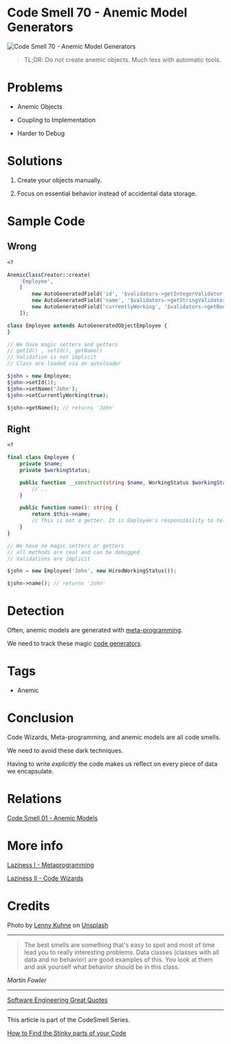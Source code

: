 # Code Smell 70 - Anemic Model Generators

![Code Smell 70 - Anemic Model Generators](Code%20Smell%2070%20-%20Anemic%20Model%20Generators.jpg)

> TL;DR: Do not create anemic objects. Much less with automatic tools.

# Problems

- Anemic Objects

- Coupling to Implementation

- Harder to Debug

# Solutions

1. Create your objects manually.

2. Focus on essential behavior instead of accidental data storage.

# Sample Code

## Wrong

[//]: # (https://gist.github.com/mcsee/f930ccb9f2a14798aea9c6b96977b391)

[Gist Url]: # (https://gist.github.com/mcsee/f930ccb9f2a14798aea9c6b96977b391)
```php
<?

AnemicClassCreator::create(
    'Employee',
    [
        new AutoGeneratedField('id', '$validators->getIntegerValidator()'),
        new AutoGeneratedField('name', '$validators->getStringValidator()'),
        new AutoGeneratedField('currentlyWorking', '$validators->getBooleanValidator()')
    ]);

class Employee extends AutoGeneratedObjectEmployee {
}

// We have magic setters and getters
// getId() , setId(), getName()
// Validation is not implicit
// Class are loaded via an autoloader

$john = new Employee;
$john->setId(1);
$john->setName('John');
$john->setCurrentlyWorking(true);

$john->getName(); // returns 'John'
```

## Right

[//]: # (https://gist.github.com/mcsee/366d7d78b0952ac088125f75c2bc4035)

[Gist Url]: # (https://gist.github.com/mcsee/366d7d78b0952ac088125f75c2bc4035)
```php
<?

final class Employee {
    private $name;
    private $workingStatus;

    public function __construct(string $name, WorkingStatus $workingStatus) {
        // ..
    }

    public function name(): string {
        return $this->name;
        // This is not a getter. It is Employee's responsibility to tell us her/his name
    }
}

// We have no magic setters or getters
// all methods are real and can be debugged
// Validations are implicit

$john = new Employee('John', new HiredWorkingStatus());

$john->name(); // returns 'John'
```

# Detection

Often, anemic models are generated with [meta-programming](https://github.com/mcsee/Software-Design-Articles/tree/main/Articles/Theory/Laziness%20I%20-%20Metaprogramming/readme.md). 

We need to track these magic [code generators](https://github.com/mcsee/Software-Design-Articles/tree/main/Articles/Theory/Laziness%20II%20-%20Code%20Wizards/readme.md).

# Tags

- Anemic

# Conclusion

Code Wizards, Meta-programming, and anemic models are all code smells.

We need to avoid these dark techniques.

Having to write *explicitly* the code makes us reflect on every piece of data we encapsulate.

# Relations

[Code Smell 01 - Anemic Models](https://github.com/mcsee/Software-Design-Articles/tree/main/Articles/Code%20Smells/Code%20Smell%20%2001%20-%20Anemic%20Models/readme.md)

# More info

[Laziness I - Metaprogramming](https://github.com/mcsee/Software-Design-Articles/tree/main/Articles/Theory/Laziness%20I%20-%20Metaprogramming/readme.md)

[Laziness II - Code Wizards](https://github.com/mcsee/Software-Design-Articles/tree/main/Articles/Theory/Laziness%20II%20-%20Code%20Wizards/readme.md)

# Credits

Photo by [Lenny Kuhne](https://unsplash.com/@lennykuhne) on [Unsplash](https://unsplash.com/s/photos/factory)
  
* * *

> The best smells are something that's easy to spot and most of time lead you to really interesting problems. Data classes (classes with all data and no behavior) are good examples of this. You look at them and ask yourself what behavior should be in this class.

_Martin Fowler_
 
* * *
 
[Software Engineering Great Quotes](https://github.com/mcsee/Software-Design-Articles/tree/main/Articles/Quotes/Software%20Engineering%20Great%20Quotes/readme.md)

* * *

This article is part of the CodeSmell Series.

[How to Find the Stinky parts of your Code](https://github.com/mcsee/Software-Design-Articles/tree/main/Articles/Code%20Smells/How%20to%20Find%20the%20Stinky%20parts%20of%20your%20Code/readme.md)